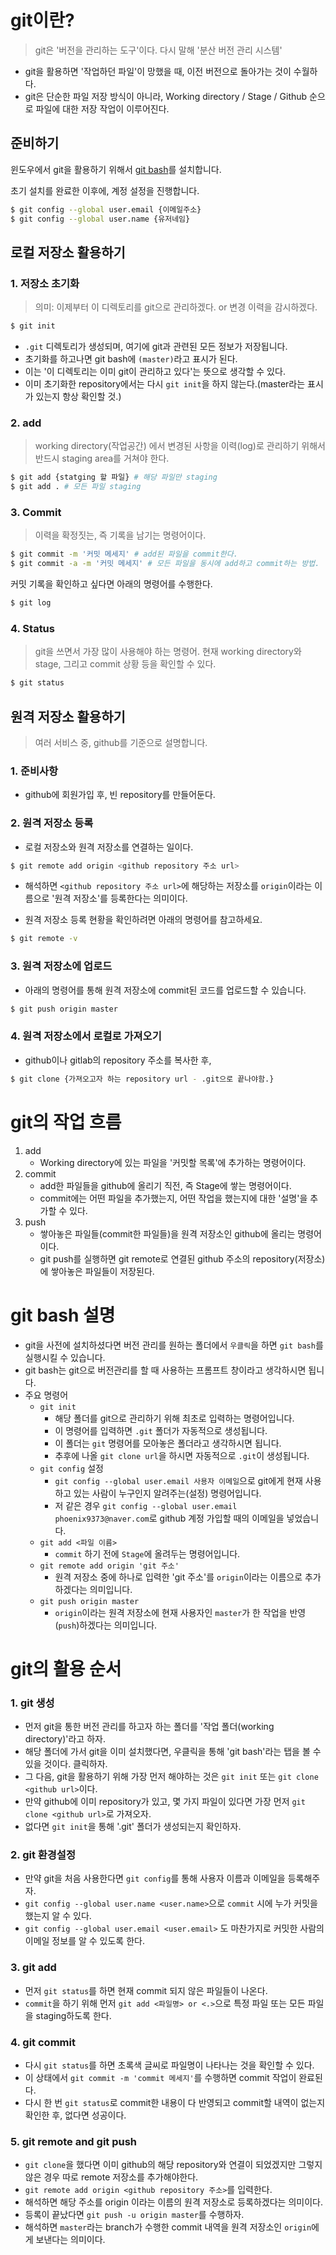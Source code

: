 # git이란?

>  git은 '버전을 관리하는 도구'이다. 다시 말해 '분산 버전 관리 시스템'

- git을 활용하면 '작업하던 파일'이 망했을 때, 이전 버전으로 돌아가는 것이 수월하다.
- git은 단순한 파일 저장 방식이 아니라, Working directory / Stage / Github 순으로 파일에 대한 저장 작업이 이루어진다.





## 준비하기

윈도우에서 git을 활용하기 위해서 [git bash](https://git-scm.com/downloads)를 설치합니다.

초기 설치를 완료한 이후에, 계정 설정을 진행합니다.

```sh
$ git config --global user.email {이메일주소}
$ git config --global user.name {유저네임}
```





## 로컬 저장소 활용하기

### 1. 저장소 초기화

> 의미: 이제부터 이 디렉토리를 git으로 관리하겠다. or 변경 이력을 감시하겠다.

```sh
$ git init
```

- `.git` 디렉토리가 생성되며, 여기에 git과 관련된 모든 정보가 저장됩니다.
- 초기화를 하고나면 git bash에 `(master)`라고 표시가 된다.
- 이는 '이 디렉토리는 이미 git이 관리하고 있다'는 뜻으로 생각할 수 있다. 
- 이미 초기화한 repository에서는 다시 `git init`을 하지 않는다.(master라는 표시가 있는지 항상 확인할 것.)



### 2. add

> working directory(작업공간) 에서 변경된 사항을 이력(log)로 관리하기 위해서 반드시 staging area를 거쳐야 한다.

```sh
$ git add {statging 할 파일} # 해당 파일만 staging
$ git add . # 모든 파일 staging
```



### 3. Commit

> 이력을 확정짓는, 즉 기록을 남기는 명령어이다.

```sh
$ git commit -m '커밋 메세지' # add된 파일을 commit한다.
$ git commit -a -m '커밋 메세지' # 모든 파일을 동시에 add하고 commit하는 방법.
```



커밋 기록을 확인하고 싶다면 아래의 명령어를 수행한다.

```sh
$ git log
```





### 4. Status

> git을 쓰면서 가장 많이 사용해야 하는 명령어. 현재 working directory와 stage, 그리고 commit 상황 등을 확인할 수 있다.

```sh
$ git status
```







## 원격 저장소 활용하기

>  여러 서비스 중, github를 기준으로 설명합니다.



### 1. 준비사항

- github에 회원가입 후, 빈 repository를 만들어둔다.



### 2. 원격 저장소 등록

- 로컬 저장소와 원격 저장소를 연결하는 일이다.

```sh
$ git remote add origin <github repository 주소 url>
```

- 해석하면 `<github repository 주소 url>`에 해당하는 저장소를 `origin`이라는 이름으로 '원격 저장소'를 등록한다는 의미이다.



- 원격 저장소 등록 현황을 확인하려면 아래의 명령어를 참고하세요.

```sh
$ git remote -v
```



### 3. 원격 저장소에 업로드

- 아래의 명령어를 통해 원격 저장소에 commit된 코드를 업로드할 수 있습니다.

```sh
$ git push origin master
```



### 4. 원격 저장소에서 로컬로 가져오기

- github이나 gitlab의 repository 주소를 복사한 후,

```sh
$ git clone {가져오고자 하는 repository url - .git으로 끝나야함.}
```















# git의 작업 흐름

1. add 
   - Working directory에 있는 파일을 '커밋할 목록'에 추가하는 명령어이다.
2. commit
   - add한 파일들을 github에 올리기 직전, 즉 Stage에 쌓는 명령어이다. 
   - commit에는 어떤 파일을 추가했는지, 어떤 작업을 했는지에 대한 '설명'을 추가할 수 있다.
3. push 
   - 쌓아놓은 파일들(commit한 파일들)을 원격 저장소인 github에 올리는 명령어이다. 
   - git push를 실행하면 git remote로 연결된 github 주소의 repository(저장소)에 쌓아놓은 파일들이 저장된다.





# git bash 설명

- git을 사전에 설치하셨다면 버전 관리를 원하는 폴더에서 `우클릭`을 하면 `git bash`를 실행시킬 수 있습니다.
- git bash는 git으로 버전관리를 할 때 사용하는 프롬프트 창이라고 생각하시면 됩니다.
- 주요 명령어
  - `git init`
    -  해당 폴더를 git으로 관리하기 위해 최초로 입력하는 명령어입니다. 
    - 이 명령어를 입력하면 `.git` 폴더가 자동적으로 생성됩니다. 
    - 이 폴더는 `git` 명령어를 모아놓은 폴더라고 생각하시면 됩니다. 
    - 추후에 나올 `git clone url`을 하시면 자동적으로 `.git`이 생성됩니다.
  - `git config` 설정
    - `git config --global user.email 사용자 이메일`으로 git에게 현재 사용하고 있는 사람이 누구인지 알려주는(설정) 명령어입니다. 
    - 저 같은 경우 `git config --global user.email phoenix9373@naver.com`로 github 계정 가입할 때의 이메일을 넣었습니다.
  - `git add <파일 이름>`
    - `commit` 하기 전에 `Stage`에 올려두는 명령어입니다.
  - `git remote add origin 'git 주소'`
    - 원격 저장소 중에 하나로 입력한 'git 주소'를 `origin`이라는 이름으로 추가하겠다는 의미입니다.
  - `git push origin master`
    - `origin`이라는 원격 저장소에 현재 사용자인 `master`가 한 작업을 반영(`push`)하겠다는 의미입니다. 





# git의 활용 순서



### 1. git 생성

- 먼저 git을 통한 버전 관리를 하고자 하는 폴더를 '작업 폴더(working directory)'라고 하자.
- 해당 폴더에 가서 git을 이미 설치했다면, 우클릭을 통해 'git bash'라는 탭을 볼 수 있을 것이다. 클릭하자.
- 그 다음, git을 활용하기 위해 가장 먼저 해야하는 것은 `git init` 또는 `git clone <github url>`이다.
- 만약 github에 이미 repository가 있고, 몇 가지 파일이 있다면 가장 먼저 `git clone <github url>`로 가져오자.
- 없다면 `git init`을 통해 '.git' 폴더가 생성되는지 확인하자.



### 2. git 환경설정

- 만약 git을 처음 사용한다면 `git config`를 통해 사용자 이름과 이메일을 등록해주자.
- `git config --global user.name <user.name>`으로 `commit` 시에 누가 커밋을 했는지 알 수 있다.
- `git config --global user.email <user.email>` 도 마찬가지로 커밋한 사람의 이메일 정보를 알 수 있도록 한다.



### 3. git add

- 먼저  `git status`를 하면 현재 commit 되지 않은 파일들이 나온다.
- `commit`을 하기 위해 먼저 `git add <파일명> or <.>`으로 특정 파일 또는 모든 파일을 staging하도록 한다.



### 4. git commit

- 다시 `git status`를 하면 초록색 글씨로 파일명이 나타나는 것을 확인할 수 있다.
- 이 상태에서 `git commit -m 'commit 메세지'`를 수행하면 commit 작업이 완료된다.
- 다시 한 번 `git status`로 commit한 내용이 다 반영되고 commit할 내역이 없는지 확인한 후, 없다면 성공이다.



### 5. git remote and git push

- `git clone`을 했다면 이미 github의 해당 repository와 연결이 되었겠지만 그렇지 않은 경우 따로 remote 저장소를 추가해야한다.
- `git remote add origin <github repository 주소>`를 입력한다.
- 해석하면 해당 주소를 origin 이라는 이름의 원격 저장소로 등록하겠다는 의미이다.
- 등록이 끝났다면 `git push -u origin master`를 수행하자.
- 해석하면 `master`라는 branch가 수행한 commit 내역을 원격 저장소인 `origin`에게 보낸다는 의미이다.
